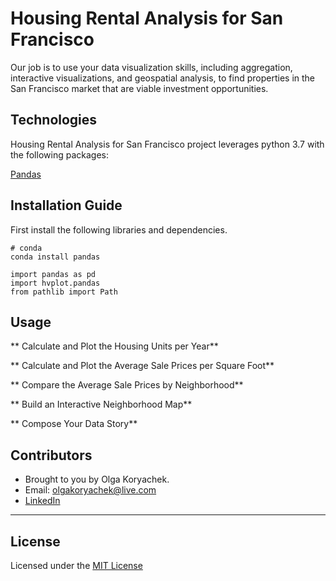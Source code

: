 # Housing Rental Analysis for San Francisco
Our job is to use your data visualization skills, including aggregation, interactive visualizations, and geospatial analysis, to find properties in the San Francisco market that are viable investment opportunities.

## Technologies
Housing Rental Analysis for San Francisco project leverages python 3.7 with the following packages:

[Pandas](https://github.com/pandas-dev/pandas "Pandas") 


## Installation Guide

First install the following libraries and dependencies.

```
# conda
conda install pandas
```

```
import pandas as pd
import hvplot.pandas
from pathlib import Path
```

## Usage


** Calculate and Plot the Housing Units per Year**

** Calculate and Plot the Average Sale Prices per Square Foot**

** Compare the Average Sale Prices by Neighborhood**

** Build an Interactive Neighborhood Map**

** Compose Your Data Story**


## Contributors

* Brought to you by Olga Koryachek.
* Email: olgakoryachek@live.com
* [LinkedIn](https://www.linkedin.com/in/olga-koryachek-a74b1877/?msgOverlay=true "LinkedIn")


---

## License

Licensed under the [MIT License](https://choosealicense.com/licenses/mit/)



